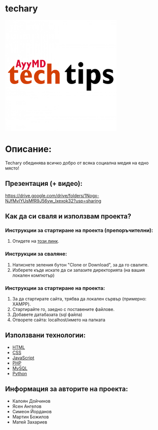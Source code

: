 # techary

<img src="https://github.com/AyyMD-Tech-Tips/techary/blob/main/AyyMDTechTips-logo.png" width="360"> 

# Описание:
Techary обединява всичко добро от всяка социална медия на едно място!

## Презентация (+ видео):
https://drive.google.com/drive/folders/1Nogx-NJfMvIYUsMfR9J56yw_lxexok32?usp=sharing

## Как да си сваля и използвам проекта?

### Инструкции за стартиране на проекта (препоръчителни):
1) Отидете на [този линк](https://techary.tech).

### Инструкции за сваляне:

1) Натиснете зеления бутон "Clone or Download", за да го свалите.
2) Изберете къде искате да си запазите директорията (на вашия локален компютър)

### Инструкции за стартиране на проекта:

1) За да стартирате сайта, трябва да локален сървър (примерно: XAMPP).
2) Стартирайте го, заедно с поставените файлове.
3) Добавете датабазата (sql файла)
4) Отворете сайта: localhost/името на папката

## Използвани технологии:

* [HTML](https://html.com/)
* [CSS](https://www.w3.org/Style/CSS/Overview.en.html)
* [JavaScript](https://www.javascript.com/)
* [PHP](https://www.php.net/)
* [MySQL](https://www.mysql.com/)
* [Python](https://www.python.org/)

## Информация за авторите на проекта:

* Калоян Дойчинов 
* Ясен Ангелов
* Симеон Йорданов
* Мартин Божилов
* Матей Захариев
